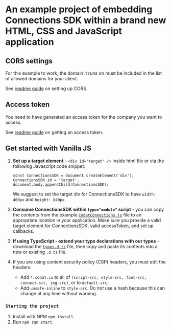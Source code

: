 # An example project of embedding Connections SDK within a brand new HTML, CSS and JavaScript application

## CORS settings

For this example to work, the domain it runs on must be included in the list of allowed domains for your client.

See <a href="https://github.com/codatio/sdk-connections/tree/main#set-cors-domains" target="_blank">readme guide</a> on setting up CORS.

## Access token

You need to have generated an access token for the company you want to access.

See <a href="https://github.com/codatio/sdk-connections/tree/main#generate-access-token" target="_blank">readme guide</a> on getting an access token.


## Get started with Vanilla JS

1. **Set up a target element** - `<div id="target" />` inside html file or via the following Javascript code snippet:

   ```
   const ConnectionsSDK = document.createElement('div');
   ConnectionsSDK.id = 'target';
   document.body.appendChild(ConnectionsSDK);
   ``` 

   We suggest to set the target div for ConnectionsSDK to have `width: 460px` and `height: 840px`.
2.  **Consume ConnectionsSDK within `type="module"` script** - you can copy the contents from the example <a href="https://github.com/codatio/sdk-connections/blob/main/snippets/CodatConnections.js" target="_blank">`CodatConnections.js`</a> file to an appropriate location in your application. Make sure you provide a valid target element for ConnectionsSDK, valid accessToken, and set up callbacks.
3. **If using TypeScript - extend your type declarations with our types** - download the <a href="https://github.com/codatio/sdk-connections/blob/main/snippets/types.d.ts" target="_blank"> `types.d.ts`</a> file, then copy and paste its contents into a new or existing `.d.ts` file.
4. If you are using content security policy (CSP) headers, you must edit the headers:
      * Add `*.codat.io` to all of `(script-src, style-src, font-src, connect-src, img-src)`, or to `default-src`.
      * Add `unsafe-inline` to `style-src`. Do *not* use a hash because this can change at any time without warning.
  

### `Starting the project`

1. Install with NPM `npm install`.
2. Run `npm run start`.

